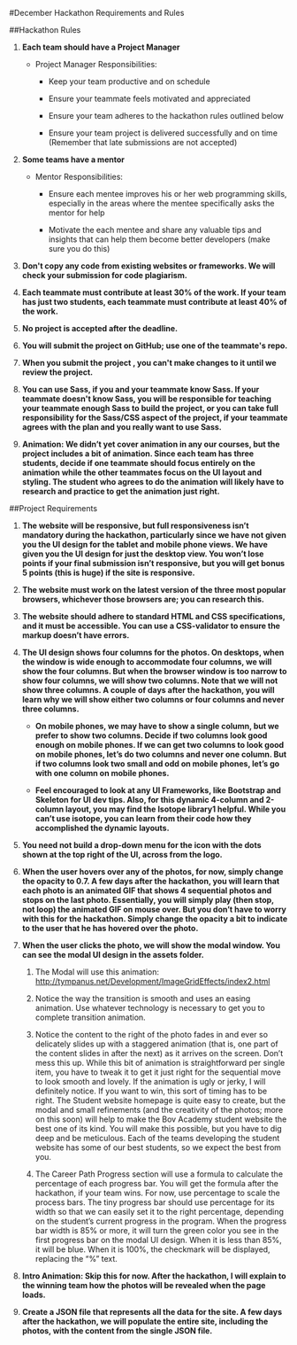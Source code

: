 #December Hackathon Requirements and Rules

##Hackathon Rules

1. **Each team should have a Project Manager**
    * Project Manager Responsibilities:

        - Keep your team productive and on schedule

        - Ensure your teammate feels motivated and appreciated

        - Ensure your team adheres to the hackathon rules outlined below

        - Ensure your team project is delivered successfully and on time (Remember that late submissions are not accepted)

2. **Some teams have a mentor**
    * Mentor Responsibilities:

        - Ensure each mentee improves his or her web programming skills, especially in the areas where the mentee specifically asks the mentor for help

        - Motivate the each mentee and share any valuable tips and insights that can help them become better developers (make sure you do this)


3. **Don't copy any code from existing websites or frameworks. We will check your submission for code plagiarism.**

4. **Each teammate must contribute at least 30% of the work. If your team has just two students, each teammate must contribute at least 40% of the work.**

5. **No project is accepted after the deadline.**

6. **You will submit the project on GitHub; use one of the teammate's repo.**

7. **When you submit the project , you can't make changes to it until we review the project.**

8. **You can use Sass, if you and your teammate know Sass. If your teammate doesn't know Sass, you will be responsible for teaching your teammate enough Sass to build the project, or you can take full responsibility for the Sass/CSS aspect of the project, if your teammate agrees with the plan and you really want to use Sass.**

9. **Animation: We didn’t yet cover animation in any our courses, but the project includes a bit of animation. Since each team has three students, decide if one teammate should focus entirely on the animation while the other teammates focus on the UI layout and styling. The student who agrees to do the animation will likely have to research and practice to get the animation just right.**


##Project Requirements

1. **The website will be responsive, but full responsiveness isn’t mandatory during the hackathon, particularly since we have not given you the UI design for the tablet and mobile phone views. We have given you the UI design for just the desktop view. You won’t lose points if your final submission isn’t responsive, but you will get bonus 5 points (this is huge) if the site is responsive.**

2. **The website must work on the latest version of the three most popular browsers, whichever those browsers are; you can research this.**

3. **The website should adhere to standard HTML and CSS specifications, and it must be accessible. You can use a CSS-validator to ensure the markup doesn’t have errors.**

4. **The UI design shows four columns for the photos. On desktops, when the window is wide enough to accommodate four columns, we will show the four columns. But when the browser window is too narrow to show four columns, we will show two columns. Note that we will not show three columns. A couple of days after the hackathon, you will learn why we will show either two columns or four columns and never three columns.**

    * **On mobile phones, we may have to show a single column, but we prefer to show two columns. Decide if two columns look good enough on mobile phones. If we can get two columns to look good on mobile phones, let’s do two columns and never one column. But if two columns look two small and odd on mobile phones, let’s go with one column on mobile phones.**

    *   **Feel encouraged to look at any UI Frameworks, like Bootstrap and Skeleton for UI dev tips. Also, for this dynamic 4-column and 2-column layout, you may find the Isotope library1 helpful. While you can’t use isotope, you can learn from their code how they accomplished the dynamic layouts.**

5. **You need not build a drop-down menu for the icon with the dots shown at the top right of the UI, across from the logo.**

6. **When the user hovers over any of the photos, for now, simply change the opacity to 0.7. A few days after the hackathon, you will learn that each photo is an animated GIF that shows 4 sequential photos and stops on the last photo. Essentially, you will simply play (then stop, not loop) the animated GIF on mouse over. But you don’t have to worry with this for the hackathon. Simply change the opacity a bit to indicate to the user that he has hovered over the photo.**

7. **When the user clicks the photo, we will show the modal window. You can see the modal UI design in the assets folder.**

    1. The Modal will use this animation: http://tympanus.net/Development/ImageGridEffects/index2.html

    2. Notice the way the transition is smooth and uses an easing animation. Use whatever technology is necessary to get you to complete transition animation.

    3. Notice the content to the right of the photo fades in and ever so delicately slides up with a staggered animation (that is, one part of the content slides in after the next) as it arrives on the screen. Don’t mess this up. While this bit of animation is straightforward per single item, you have to tweak it to get it just right for the sequential move to look smooth and lovely. If the animation is ugly or jerky, I will definitely notice. If you want to win, this sort of timing has to be right. The Student website homepage is quite easy to create, but the modal and small refinements (and the creativity of the photos; more on this soon) will help to make the Bov Academy student website the best one of its kind. You will make this possible, but you have to dig deep and be meticulous. Each of the teams developing the student website has some of our best students, so we expect the best from you.

    4. The Career Path Progress section will use a formula to calculate the percentage of each progress bar. You will get the formula after the hackathon, if your team wins. For now, use percentage to scale the process bars. The tiny progress bar should use percentage for its width so that we can easily set it to the right percentage, depending on the student’s current progress in the program. When the progress bar width is 85% or more, it will turn the green color you see in the first progress bar on the modal UI design. When it is less than 85%, it will be blue. When it is 100%, the checkmark will be displayed, replacing the “%” text.

8. **Intro Animation: Skip this for now. After the hackathon, I will explain to the winning team how the photos will be revealed when the page loads.**

9. **Create a JSON file that represents all the data for the site. A few days after the hackathon, we will populate the entire site, including the photos, with the content from the single JSON file.**

